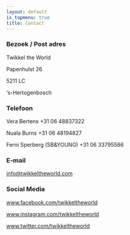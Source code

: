 ```yaml
---
layout: default
is_topmenu: true
title: Contact
---
```


### Bezoek / Post adres

 

Twikkel the World

Papenhulst 26

5211 LC

‘s-Hertogenbosch

 

### Telefoon

 

Vera Bertens +31 06 48837322

Nuala Burns +31 06 48194827

Ferni Sperberg (SB&YOUNG)   +31 06 33795586

 

### E-mail

 

info@twikkeltheworld.com

 

### Social Media

www.facebook.com/twikkeltheworld

www.instagram.com/twikkeltheworld

www.twitter.com/twikkeltheworld